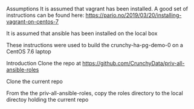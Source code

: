 Assumptions
It is assumed that vagrant has been installed.  A good set of instructions can be found here:
https://pario.no/2019/03/20/installing-vagrant-on-centos-7

It is assumed that ansible has been installed on the local box

These instructions were used to build the crunchy-ha-pg-demo-0 on a CentOS 7.6 laptop

Introduction
Clone the repo at https://github.com/CrunchyData/priv-all-ansible-roles

Clone the current repo

From the the priv-all-ansible-roles, copy the roles directory to the local directoy holding the current repo

